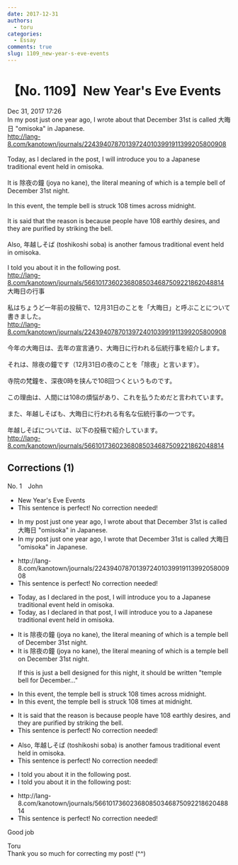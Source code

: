 ```yaml
---
date: 2017-12-31
authors:
  - toru
categories:
  - Essay
comments: true
slug: 1109_new-year-s-eve-events
---
```


# 【No. 1109】New Year's Eve Events
<div class="date">Dec 31, 2017 17:26</div>
<div id="post"><div id="body_show_ori">
In my post just one year ago, I wrote about that December 31st is called 大晦日 "omisoka" in Japanese.<br/><a href="http://lang-8.com/kanotown/journals/224394078701397240103991911399205800908" target="_blank">http://lang-8.com/kanotown/journals/224394078701397240103991911399205800908</a><br/><br/>Today, as I declared in the post, I will introduce you to a Japanese traditional event held in omisoka.<br/><br/>It is 除夜の鐘 (joya no kane), the literal meaning of which is a temple bell of December 31st night.<br/><br/>In this event, the temple bell is struck 108 times across midnight.<br/><br/>It is said that the reason is because people have 108 earthly desires, and they are purified by striking the bell.<br/><br/>Also, 年越しそば (toshikoshi soba) is another famous traditional event held in omisoka.<br/><br/>I told you about it in the following post.<br/><a href="http://lang-8.com/kanotown/journals/56610173602368085034687509221862048814" target="_blank">http://lang-8.com/kanotown/journals/56610173602368085034687509221862048814</a>
</div></div>

<!-- more -->

<div id="post_ja"><div id="body_show_mo">
大晦日の行事<br/><br/>私はちょうど一年前の投稿で、12月31日のことを「大晦日」と呼ぶことについて書きました。<br/><a href="http://lang-8.com/kanotown/journals/224394078701397240103991911399205800908" target="_blank">http://lang-8.com/kanotown/journals/224394078701397240103991911399205800908</a><br/><br/>今年の大晦日は、去年の宣言通り、大晦日に行われる伝統行事を紹介します。<br/><br/>それは、除夜の鐘です（12月31日の夜のことを「除夜」と言います）。<br/><br/>寺院の梵鐘を、深夜0時を挟んで108回つくというものです。<br/><br/>この理由は、人間には108の煩悩があり、これを払うためだと言われています。<br/><br/>また、年越しそばも、大晦日に行われる有名な伝統行事の一つです。<br/><br/>年越しそばについては、以下の投稿で紹介しています。<br/><a href="http://lang-8.com/kanotown/journals/56610173602368085034687509221862048814" target="_blank">http://lang-8.com/kanotown/journals/56610173602368085034687509221862048814</a>
</div></div>

## Corrections (1)
<div id="block"><div class="first_name"> No. 1　<span class="just_name">John</span></div><div id="block2">
<ul class="correction_field">
<li class="incorrect">New Year's Eve Events</li>
<li class="corrected perfect">This sentence is perfect! No correction needed!</li>
</ul>
<ul class="correction_field">
<li class="incorrect">In my post just one year ago, I wrote about that December 31st is called 大晦日 "omisoka" in Japanese.</li>
<li class="corrected correct">
In my post just one year ago, I wrote that December 31st is called 大晦日 "omisoka" in Japanese.
</li>
</ul>
<ul class="correction_field">
<li class="incorrect">http://lang-8.com/kanotown/journals/224394078701397240103991911399205800908</li>
<li class="corrected perfect">This sentence is perfect! No correction needed!</li>
</ul>
<ul class="correction_field">
<li class="incorrect">Today, as I declared in the post, I will introduce you to a Japanese traditional event held in omisoka.</li>
<li class="corrected correct">
Today, as I declared in that post, I will introduce you to a Japanese traditional event held in omisoka.
</li>
</ul>
<ul class="correction_field">
<li class="incorrect">It is 除夜の鐘 (joya no kane), the literal meaning of which is a temple bell of December 31st night.</li>
<li class="corrected correct">
It is 除夜の鐘 (joya no kane), the literal meaning of which is a temple bell on December 31st night.
<p class="correction_comment">If this is just a bell designed for this night, it should be written "temple bell for December..."</p>
</li>
</ul>
<ul class="correction_field">
<li class="incorrect">In this event, the temple bell is struck 108 times across midnight.</li>
<li class="corrected correct">
In this event, the temple bell is struck 108 times at midnight.
</li>
</ul>
<ul class="correction_field">
<li class="incorrect">It is said that the reason is because people have 108 earthly desires, and they are purified by striking the bell.</li>
<li class="corrected perfect">This sentence is perfect! No correction needed!</li>
</ul>
<ul class="correction_field">
<li class="incorrect">Also, 年越しそば (toshikoshi soba) is another famous traditional event held in omisoka.</li>
<li class="corrected perfect">This sentence is perfect! No correction needed!</li>
</ul>
<ul class="correction_field">
<li class="incorrect">I told you about it in the following post.</li>
<li class="corrected correct">
I told you about it in the following post:
</li>
</ul>
<ul class="correction_field">
<li class="incorrect">http://lang-8.com/kanotown/journals/56610173602368085034687509221862048814</li>
<li class="corrected perfect">This sentence is perfect! No correction needed!</li>
</ul>
<p class="comment_small">
 Good job
</p>

</div><div class="name"><span class="just_name">Toru</span><br>
Thank you so much for correcting my post! (^^)
</div>
</div>
